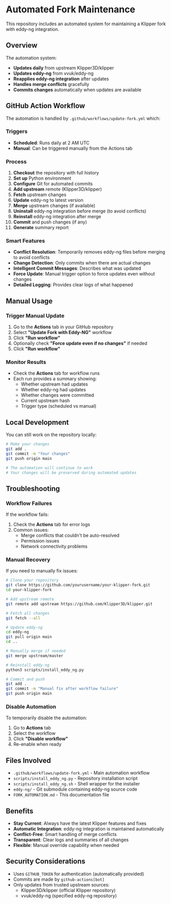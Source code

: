 # Automated Fork Maintenance

This repository includes an automated system for maintaining a Klipper fork with eddy-ng integration.

## Overview

The automation system:
- **Updates daily** from upstream Klipper3D/klipper
- **Updates eddy-ng** from vvuk/eddy-ng
- **Reapplies eddy-ng integration** after updates
- **Handles merge conflicts** gracefully
- **Commits changes** automatically when updates are available

## GitHub Action Workflow

The automation is handled by `.github/workflows/update-fork.yml` which:

### Triggers
- **Scheduled**: Runs daily at 2 AM UTC
- **Manual**: Can be triggered manually from the Actions tab

### Process
1. **Checkout** the repository with full history
2. **Set up** Python environment
3. **Configure** Git for automated commits
4. **Add upstream** remote (Klipper3D/klipper)
5. **Fetch** upstream changes
6. **Update** eddy-ng to latest version
7. **Merge** upstream changes (if available)
8. **Uninstall** eddy-ng integration before merge (to avoid conflicts)
9. **Reinstall** eddy-ng integration after merge
10. **Commit** and push changes (if any)
11. **Generate** summary report

### Smart Features
- **Conflict Resolution**: Temporarily removes eddy-ng files before merging to avoid conflicts
- **Change Detection**: Only commits when there are actual changes
- **Intelligent Commit Messages**: Describes what was updated
- **Force Update**: Manual trigger option to force updates even without changes
- **Detailed Logging**: Provides clear logs of what happened

## Manual Usage

### Trigger Manual Update
1. Go to the **Actions** tab in your GitHub repository
2. Select **"Update Fork with Eddy-NG"** workflow
3. Click **"Run workflow"**
4. Optionally check **"Force update even if no changes"** if needed
5. Click **"Run workflow"**

### Monitor Results
- Check the **Actions** tab for workflow runs
- Each run provides a summary showing:
  - Whether upstream had updates
  - Whether eddy-ng had updates
  - Whether changes were committed
  - Current upstream hash
  - Trigger type (scheduled vs manual)

## Local Development

You can still work on the repository locally:

```bash
# Make your changes
git add .
git commit -m "Your changes"
git push origin main

# The automation will continue to work
# Your changes will be preserved during automated updates
```

## Troubleshooting

### Workflow Failures
If the workflow fails:
1. Check the **Actions** tab for error logs
2. Common issues:
   - Merge conflicts that couldn't be auto-resolved
   - Permission issues
   - Network connectivity problems

### Manual Recovery
If you need to manually fix issues:

```bash
# Clone your repository
git clone https://github.com/yourusername/your-klipper-fork.git
cd your-klipper-fork

# Add upstream remote
git remote add upstream https://github.com/Klipper3D/klipper.git

# Fetch all changes
git fetch --all

# Update eddy-ng
cd eddy-ng
git pull origin main
cd ..

# Manually merge if needed
git merge upstream/master

# Reinstall eddy-ng
python3 scripts/install_eddy_ng.py

# Commit and push
git add .
git commit -m "Manual fix after workflow failure"
git push origin main
```

### Disable Automation
To temporarily disable the automation:
1. Go to **Actions** tab
2. Select the workflow
3. Click **"Disable workflow"**
4. Re-enable when ready

## Files Involved

- `.github/workflows/update-fork.yml` - Main automation workflow
- `scripts/install_eddy_ng.py` - Repository installation script
- `scripts/install_eddy_ng.sh` - Shell wrapper for the installer
- `eddy-ng/` - Git submodule containing eddy-ng source code
- `FORK_AUTOMATION.md` - This documentation file

## Benefits

- **Stay Current**: Always have the latest Klipper features and fixes
- **Automatic Integration**: eddy-ng integration is maintained automatically
- **Conflict-Free**: Smart handling of merge conflicts
- **Transparent**: Clear logs and summaries of all changes
- **Flexible**: Manual override capability when needed

## Security Considerations

- Uses `GITHUB_TOKEN` for authentication (automatically provided)
- Commits are made by `github-actions[bot]`
- Only updates from trusted upstream sources:
  - Klipper3D/klipper (official Klipper repository)
  - vvuk/eddy-ng (specified eddy-ng repository) 